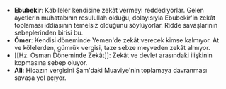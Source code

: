 - **Ebubekir**: Kabileler kendisine zekât vermeyi reddediyorlar. Gelen ayetlerin muhatabının resulullah olduğu, dolayısıyla Ebubekir'in zekât toplaması iddiasının temelsiz olduğunu söylüyorlar. Ridde savaşlarının sebeplerinden birisi bu.
- **Ömer**: Kendisi döneminde Yemen'de zekât verecek kimse kalmıyor. At ve kölelerden, gümrük vergisi, taze sebze meyveden zekât almıyor.
- [[Hz. Osman Döneminde Zekât]]:  Zekât ve devlet arasındaki ilişkinin kopmasına sebep oluyor. 
- **Ali**: Hicazın vergisini Şam'daki Muaviye'nin toplamaya davranması savaşa yol açıyor.